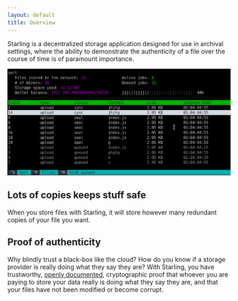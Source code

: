 ```yaml
---
layout: default
title: Overview
---
```


Starling is a decentralized storage application designed for use in archival settings, where the ability to demonstrate the authenticity of a file over the course of time is of paramount importance.

![photo test asdf](assets/img/interactive.gif)


## Lots of copies keeps stuff safe
When you store files with Starling, it will store however many redundant copies of your file you want.

## Proof of authenticity
Why blindly trust a black-box like the cloud? How do you know if a storage provider is really doing what they say they are? With Starling, you have trustworthy, [openly documented](https://filecoin.io/#research), cryptographic proof that whoever you are paying to store your data really is doing what they say they are, and that your files have not been modified or become corrupt.


